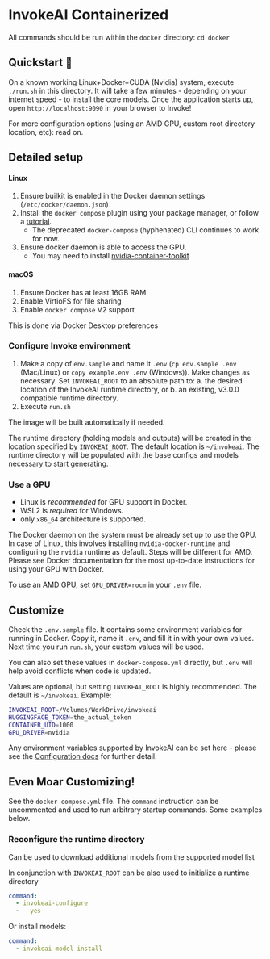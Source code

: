 # InvokeAI Containerized

All commands should be run within the `docker` directory: `cd docker`

## Quickstart :rocket:

On a known working Linux+Docker+CUDA (Nvidia) system, execute `./run.sh` in this directory. It will take a few minutes - depending on your internet speed - to install the core models. Once the application starts up, open `http://localhost:9090` in your browser to Invoke!

For more configuration options (using an AMD GPU, custom root directory location, etc): read on.

## Detailed setup

#### Linux

1. Ensure builkit is enabled in the Docker daemon settings (`/etc/docker/daemon.json`)
2. Install the `docker compose` plugin using your package manager, or follow a [tutorial](https://docs.docker.com/compose/install/linux/#install-using-the-repository).
    - The deprecated `docker-compose` (hyphenated) CLI continues to work for now.
3. Ensure docker daemon is able to access the GPU.
    - You may need to install [nvidia-container-toolkit](https://docs.nvidia.com/datacenter/cloud-native/container-toolkit/latest/install-guide.html)

#### macOS

1. Ensure Docker has at least 16GB RAM
2. Enable VirtioFS for file sharing
3. Enable `docker compose` V2 support

This is done via Docker Desktop preferences

### Configure Invoke environment

1. Make a copy of `env.sample` and name it `.env` (`cp env.sample .env` (Mac/Linux) or `copy example.env .env` (Windows)). Make changes as necessary. Set `INVOKEAI_ROOT` to an absolute path to:
    a. the desired location of the InvokeAI runtime directory, or
    b. an existing, v3.0.0 compatible runtime directory.
1. Execute `run.sh`

The image will be built automatically if needed.

The runtime directory (holding models and outputs) will be created in the location specified by `INVOKEAI_ROOT`. The default location is `~/invokeai`. The runtime directory will be populated with the base configs and models necessary to start generating.

### Use a GPU

- Linux is *recommended* for GPU support in Docker.
- WSL2 is *required* for Windows.
- only `x86_64` architecture is supported.

The Docker daemon on the system must be already set up to use the GPU. In case of Linux, this involves installing `nvidia-docker-runtime` and configuring the `nvidia` runtime as default. Steps will be different for AMD. Please see Docker documentation for the most up-to-date instructions for using your GPU with Docker.

To use an AMD GPU, set `GPU_DRIVER=rocm` in your `.env` file.

## Customize

Check the `.env.sample` file. It contains some environment variables for running in Docker. Copy it, name it `.env`, and fill it in with your own values. Next time you run `run.sh`, your custom values will be used.

You can also set these values in `docker-compose.yml` directly, but `.env` will help avoid conflicts when code is updated.

Values are optional, but setting `INVOKEAI_ROOT` is highly recommended. The default is `~/invokeai`. Example:

```bash
INVOKEAI_ROOT=/Volumes/WorkDrive/invokeai
HUGGINGFACE_TOKEN=the_actual_token
CONTAINER_UID=1000
GPU_DRIVER=nvidia
```

Any environment variables supported by InvokeAI can be set here - please see the [Configuration docs](https://invoke-ai.github.io/InvokeAI/features/CONFIGURATION/) for further detail.

## Even Moar Customizing!

See the `docker-compose.yml` file. The `command` instruction can be uncommented and used to run arbitrary startup commands. Some examples below.

### Reconfigure the runtime directory

Can be used to download additional models from the supported model list

In conjunction with `INVOKEAI_ROOT` can be also used to initialize a runtime directory

```yaml
command:
  - invokeai-configure
  - --yes
```

Or install models:

```yaml
command:
  - invokeai-model-install
```
